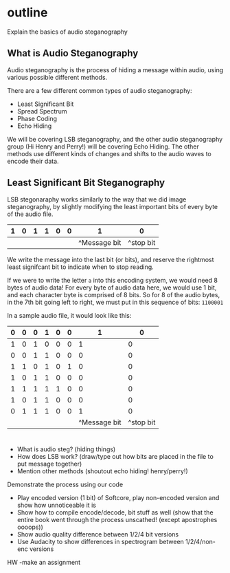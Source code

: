 # outline

Explain the basics of audio steganography

## What is Audio Steganography

Audio steganography is the process of hiding a message within audio, using various possible different methods.

There are a few different common types of audio steganography:

- Least Significant Bit 
- Spread Spectrum
- Phase Coding
- Echo Hiding

We will be covering LSB steganography, and the other audio steganography group (Hi Henry and Perry!) will be covering Echo Hiding. The other methods use different kinds of changes and shifts to the audio waves to encode their data.

## Least Significant Bit Steganography

LSB stegonaraphy works similarly to the way that we did image steganography, by slightly modifying the least important bits of every byte of the audio file.
 

|1|0|1|1|0|0|1|0|
|-|-|-|-|-|-|-|-|
| | | | | | |^Message bit|^stop bit|

We write the message into the last bit (or bits), and reserve the rightmost least signifcant bit to indicate when to stop reading.

If we were to write the letter `a` into this encoding system, we would need 8 bytes of audio data! For every byte of audio data here, we would use 1 bit, and each character byte is comprised of 8 bits. So for 8 of the audio bytes, in the 7th bit going left to right, we must put in this sequence of bits: `1100001`

In a sample audio file, it would look like this:

|0|0|0|1|0|0|1|0|
|-|-|-|-|-|-|-|-|
|1|0|1|0|0|0|1|0|
|0|0|1|1|0|0|0|0|
|1|1|0|1|0|1|0|0|
|1|0|1|1|0|0|0|0|
|1|1|1|1|1|0|0|0|
|1|0|1|1|0|0|0|0|
|0|1|1|1|0|0|1|0|
| | | | | | |^Message bit|^stop bit|
#
- What is audio steg? (hiding things)
- How does LSB work? (draw/type out how bits are placed in the file to put message together)
- Mention other methods (shoutout echo hiding! henry/perry!)

Demonstrate the process using our code
- Play encoded version (1 bit) of Softcore, play non-encoded version and show how unnoticeable it is
- Show how to compile encode/decode, bit stuff as well (show that the entire book went through the process unscathed! (except apostrophes oooops))
- Show audio quality difference between 1/2/4 bit versions
- Use Audacity to show differences in spectrogram between 1/2/4/non-enc versions

HW
-make an assignment